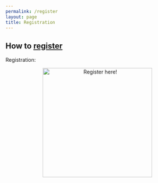 ```yaml
---
permalink: /register
layout: page
title: Registration
---
```


## How to [register](https://form.jotform.com/232072053586353)

Registration:
<div style="text-align:center">
	<a href="https://form.jotform.com/232072053586353">
		<img src="/logo/MachMitButton.png" alt="Register here!" title="MachMitButton.png" width="300" />
	</a>
	</div>
<br/>
